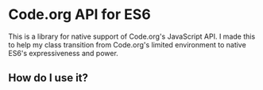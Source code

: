# Code.org API for ES6
This is a library for native support of Code.org's JavaScript API.
I made this to help my class transition from Code.org's limited environment
to native ES6's expressiveness and power.

## How do I use it?

